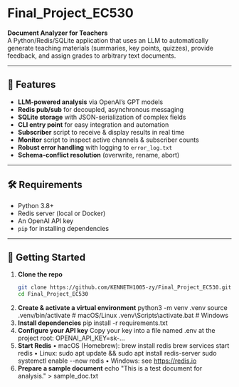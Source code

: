 # Final_Project_EC530

**Document Analyzer for Teachers**  
A Python/Redis/SQLite application that uses an LLM to automatically generate teaching materials (summaries, key points, quizzes), provide feedback, and assign grades to arbitrary text documents.

---

## 🔧 Features

- **LLM-powered analysis** via OpenAI’s GPT models  
- **Redis pub/sub** for decoupled, asynchronous messaging  
- **SQLite storage** with JSON-serialization of complex fields  
- **CLI entry point** for easy integration and automation  
- **Subscriber** script to receive & display results in real time  
- **Monitor** script to inspect active channels & subscriber counts  
- **Robust error handling** with logging to `error_log.txt`  
- **Schema-conflict resolution** (overwrite, rename, abort)

---

## 🛠️ Requirements

- Python 3.8+  
- Redis server (local or Docker)  
- An OpenAI API key  
- `pip` for installing dependencies  

---

## 🚀 Getting Started

1. **Clone the repo**  
   ```bash
   git clone https://github.com/KENNETH1005-zy/Final_Project_EC530.git
   cd Final_Project_EC530
2. **Create & activate a virtual environment**
   python3 -m venv .venv
source .venv/bin/activate       # macOS/Linux
.venv\Scripts\activate.bat      # Windows
3. **Install dependencies**
   pip install -r requirements.txt
4. **Configure your API key**
   Copy your key into a file named .env at the project root:
   OPENAI_API_KEY=sk-…
5. **Start Redis**
   •	macOS (Homebrew):
   brew install redis
brew services start redis
	•	Linux:
sudo apt update && sudo apt install redis-server
sudo systemctl enable --now redis
	•	Windows: see https://redis.io
6. **Prepare a sample document**
   echo "This is a test document for analysis." > sample_doc.txt


